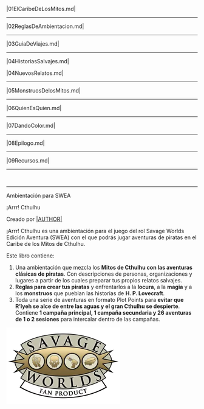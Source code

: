 |01ElCaribeDeLosMitos.md|

***

|02ReglasDeAmbientacion.md|

***

|03GuiaDeViajes.md|

***

|04HistoriasSalvajes.md|

|04NuevosRelatos.md|

***

|05MonstruosDelosMitos.md|

***

|06QuienEsQuien.md|

***

|07DandoColor.md|

***

|08Epilogo.md|

***

|09Recursos.md|

***

&nbsp;

***

Ambientación para SWEA

¡Arrr! Cthulhu

Creado por [|AUTHOR|](|AUTHOR_URL|)

¡Arrr! Cthulhu es una ambientación para el juego del rol Savage Worlds Edición Aventura (SWEA) con el que podrás jugar aventuras de piratas en el Caribe de los Mitos de Cthulhu.

Este libro contiene:

1. Una ambientación que mezcla los **Mitos de Cthulhu con las aventuras clásicas de piratas**. Con descripciones de personas, organizaciones y lugares a partir de los cuales preparar tus propios relatos salvajes.
2. **Reglas para crear tus piratas** y enfrentarlos a la **locura**, a la **magia** y a los **monstruos** que pueblan las historias de **H. P. Lovecraft**.
3. Toda una serie de aventuras en formato Plot Points para **evitar que R’lyeh se alce de entre las aguas y el gran Cthulhu se despierte**. Contiene **1 campaña principal, 1 campaña secundaria y 26 aventuras de 1 o 2 sesiones** para intercalar dentro de las campañas.

![Logo Pinnacle](./images/pinnaclelogo.webp)